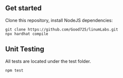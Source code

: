 ## Get started
Clone this repository, install NodeJS dependencies:
```
git clone https://github.com/Good725/linumLabs.git
npx hardhat compile
```
## Unit Testing
All tests are located under the test folder.
```
npm test
